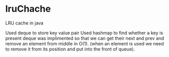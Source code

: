 # lruChache
LRU cache in java

Used deque to store key value pair
Used hashmap to find whether a key is present
deque was implimented so that we can get their next and prev and remove an element from middle in O(1). (when an element is used we need to remove it from its position and put into the front of queue).
